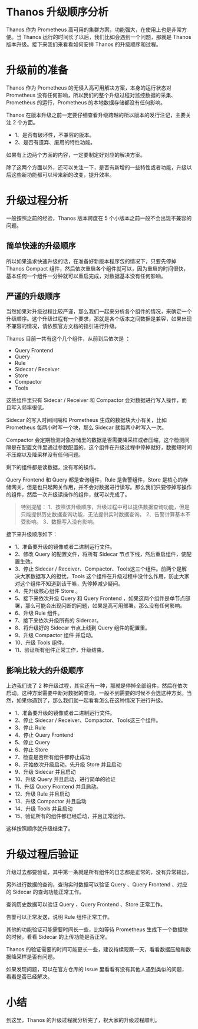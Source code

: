 # Thanos 升级顺序分析

Thanos 作为 Prometheus 高可用的集群方案，功能强大，在使用上也是非常方便。当 Thanos 运行的时间长了以后，我们比如会遇到一个问题，那就是 Thanos 版本升级。接下来我们来看看如何安排 Thanos 的升级顺序和过程。

# 升级前的准备

Thanos 作为 Prometheus 的无侵入高可用解决方案，本身的运行状态对 Prometheus 没有任何影响，所以我们的整个升级过程对监控数据的采集、Prometheus 的运行，Prometheus 的本地数据存储都没有任何影响。

Thanos 在版本升级之前一定要仔细查看升级跨越的所以版本的发行注记，主要关注 2 个方面。

* 1、是否有破坏性，不兼容的版本。
* 2、是否有遗弃、废用的特性功能。

如果有上边两个方面的内容，一定要制定好对应的解决方案。

除了这两个方面以外，还可以关注一下，是否有新增的一些特性或者功能，升级以后这些新功能都可以带来新的改变，提升效率。

# 升级过程分析

一般按照之前的经验，Thanos 版本跨度在 5 个小版本之前一般不会出现不兼容的问题。

## 简单快速的升级顺序

所以如果追求快速升级的话，在准备好新版本程序包的情况下，只要先停掉 Thanos Compact 组件，然后依次重启各个组件就可以，因为重启的时间很快，基本任何一个组件一分钟就可以重启完成，对数据基本没有任何影响。

## 严谨的升级顺序

当然如果对升级过程比较严谨，那么我们一起来分析各个组件的情况，来确定一个升级顺序。这个升级过程有一个要求，那就是各个版本之间数据是兼容，如果出现不兼容的情况，请依照官方文档的指引进行升级。


Thanos 目前一共有这个几个组件，从前到后依次是 ：

* Query Frontend
* Query
* Rule
* Sidecar / Receiver
* Store
* Compactor
* Tools

这些组件里只有 Sidecar /  Receiver 和 Compactor 会对数据进行写入操作，而且写入频率很低。

Sidecar 的写入时间间隔和 Prometheus 生成的数据块大小有关，比如 Prometheus 每两小时写一个块，那么 Sidecar 就每两小时写入一次。

Compactor 会定期检测对象存储里的数据是否需要降采样或者压缩，这个检测间隔是在配置文件里通过参数配置的。这个组件在升级过程中停掉就好，数据短时间不压缩以及降采样没有任何问题。

剩下的组件都是读数据，没有写的操作。

Query Frontend 和 Query 都是查询组件，Rule 是告警组件，Store 是核心的存储网关，但是也只起网关作用，并不会对数据进行读写。那么我们只要停掉写操作的组件，然后一次升级读操作的组件，就可以完成了。

> 特别提醒：
> 1、按照该升级顺序，升级过程中可以提供数据查询功能，但是只能提供历史数据查询功能，无法提供实时数据查询。
> 2、告警计算基本不受影响。
> 3、数据写入没有影响。

接下来升级顺序如下：

* 1、准备要升级的镜像或者二进制运行文件。
* 2、修改 Query 的配置文件，将所有 Sidecar 节点下线，然后重启组件，使配置生效。
* 3、停止 Sidecar /  Receiver、Compactor、Tools这三个组件。前两个是解决大家数据写入的担忧，Tools 这个组件在升级过程中没什么作用，防止大家对这个组件不知道到该干嘛，先停掉减少疑问。
* 4、先升级核心组件 Store 。
* 5、接下来依次升级 Query 和 Query Frontend ，如果这两个组件是单节点部署，那么可能会出现闪断的问题，如果是高可用部署，那么没有任何影响。
* 6、升级 Rule 组件。
* 7、接下来依次升级所有的 Sidercar。
* 8、将升级好的 Sidecar 节点上线到 Query 组件的配置里。
* 9、升级 Compactor 组件 并启动。
* 10、升级 Tools 组件。
* 11、验证所有组件正常工作，升级结束。

## 影响比较大的升级顺序

上边我们说了 2 种升级过程，其实还有一种，那就是停掉全部组件，然后在依次启动。这种方案需要中断对数据的查询，一般不到需要的时候不会选这种方案。当然，如果你遇到了，那么我们就一起看看怎么在这种情况下进行升级。

* 1、准备要升级的镜像或者二进制运行文件。
* 2、停止 Sidecar /  Receiver、Compactor、Tools这三个组件。
* 3、停止 Rule
* 4、停止 Query Frontend
* 5、停止 Query 
* 6、停止 Store
* 7、检查是否所有组件都停止成功
* 8、开始依次升级启动。先升级 Store 并且启动
* 9、升级 Sidecar 并且启动
* 10、升级 Query 并且启动，进行简单的验证
* 11、升级 Query Frontend 并且启动。
* 12、升级 Rule 并且启动
* 13、升级 Compactor 并且启动
* 14、升级 Tools 并且启动
* 15、验证所有的组件都已经启动，并且正常运行。

这样按照顺序就升级结束了。

# 升级过程后验证

升级过去都要验证，其中第一条就是所有组件的日志都是正常的，没有异常输出。

另外进行数据的查询，查询实时数据可以验证 Query 、Query Frontend 、对应的 Sidecar 的查询功能正常工作。

查询历史数据可以验证 Query 、Query Frontend 、Store 正常工作。

告警可以正常发送，说明 Rule 组件正常工作。

其他的功能验证可能需要时间长一些，比如等待 Prometheus 生成下一个数据块的时候，看看 Sidecar 的上传功能是否正常。

Thanos 的验证需要的时间可能更长一些，建议持续观察一天，看看数据压缩和数据降采样是否有问题。

如果发现问题，可以在官方仓库的 Issue 里看看有没有其他人遇到类似的问题，看看是否已经解决。

# 小结

到这里，Thanos 的升级过程就分析完了，祝大家的升级过程顺利。